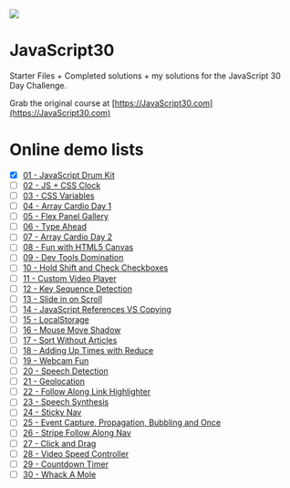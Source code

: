 ![](https://javascript30.com/images/JS3-social-share.png)

# JavaScript30

Starter Files + Completed solutions + my solutions for the JavaScript 30 Day Challenge. 

Grab the original course at [https://JavaScript30.com](https://JavaScript30.com)

# Online demo lists
- [x] [01 - JavaScript Drum Kit](./01%20-%20JavaScript%20Drum%20Kit)
- [ ] [02 - JS + CSS Clock]()
- [ ] [03 - CSS Variables]()
- [ ] [04 - Array Cardio Day 1]()
- [ ] [05 - Flex Panel Gallery]()
- [ ] [06 - Type Ahead]()
- [ ] [07 - Array Cardio Day 2]()
- [ ] [08 - Fun with HTML5 Canvas]()
- [ ] [09 - Dev Tools Domination]()
- [ ] [10 - Hold Shift and Check Checkboxes]()
- [ ] [11 - Custom Video Player]()
- [ ] [12 - Key Sequence Detection]()
- [ ] [13 - Slide in on Scroll]()
- [ ] [14 - JavaScript References VS Copying]()
- [ ] [15 - LocalStorage]()
- [ ] [16 - Mouse Move Shadow]()
- [ ] [17 - Sort Without Articles]()
- [ ] [18 - Adding Up Times with Reduce]()
- [ ] [19 - Webcam Fun]()
- [ ] [20 - Speech Detection]()
- [ ] [21 - Geolocation]()
- [ ] [22 - Follow Along Link Highlighter]()
- [ ] [23 - Speech Synthesis]()
- [ ] [24 - Sticky Nav]()
- [ ] [25 - Event Capture, Propagation, Bubbling and Once]()
- [ ] [26 - Stripe Follow Along Nav]()
- [ ] [27 - Click and Drag]()
- [ ] [28 - Video Speed Controller]()
- [ ] [29 - Countdown Timer]()
- [ ] [30 - Whack A Mole]()
